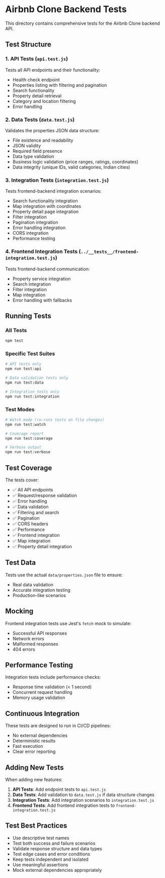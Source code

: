 # Airbnb Clone Backend Tests

This directory contains comprehensive tests for the Airbnb Clone backend API.

## Test Structure

### 1. API Tests (`api.test.js`)
Tests all API endpoints and their functionality:
- Health check endpoint
- Properties listing with filtering and pagination
- Search functionality
- Property detail retrieval
- Category and location filtering
- Error handling

### 2. Data Tests (`data.test.js`)
Validates the properties JSON data structure:
- File existence and readability
- JSON validity
- Required field presence
- Data type validation
- Business logic validation (price ranges, ratings, coordinates)
- Data integrity (unique IDs, valid categories, Indian cities)

### 3. Integration Tests (`integration.test.js`)
Tests frontend-backend integration scenarios:
- Search functionality integration
- Map integration with coordinates
- Property detail page integration
- Filter integration
- Pagination integration
- Error handling integration
- CORS integration
- Performance testing

### 4. Frontend Integration Tests (`../__tests__/frontend-integration.test.js`)
Tests frontend-backend communication:
- Property service integration
- Search integration
- Filter integration
- Map integration
- Error handling with fallbacks

## Running Tests

### All Tests
```bash
npm test
```

### Specific Test Suites
```bash
# API tests only
npm run test:api

# Data validation tests only
npm run test:data

# Integration tests only
npm run test:integration
```

### Test Modes
```bash
# Watch mode (re-runs tests on file changes)
npm run test:watch

# Coverage report
npm run test:coverage

# Verbose output
npm run test:verbose
```

## Test Coverage

The tests cover:
- ✅ All API endpoints
- ✅ Request/response validation
- ✅ Error handling
- ✅ Data validation
- ✅ Filtering and search
- ✅ Pagination
- ✅ CORS headers
- ✅ Performance
- ✅ Frontend integration
- ✅ Map integration
- ✅ Property detail integration

## Test Data

Tests use the actual `data/properties.json` file to ensure:
- Real data validation
- Accurate integration testing
- Production-like scenarios

## Mocking

Frontend integration tests use Jest's `fetch` mock to simulate:
- Successful API responses
- Network errors
- Malformed responses
- 404 errors

## Performance Testing

Integration tests include performance checks:
- Response time validation (< 1 second)
- Concurrent request handling
- Memory usage validation

## Continuous Integration

These tests are designed to run in CI/CD pipelines:
- No external dependencies
- Deterministic results
- Fast execution
- Clear error reporting

## Adding New Tests

When adding new features:

1. **API Tests**: Add endpoint tests to `api.test.js`
2. **Data Tests**: Add validation to `data.test.js` if data structure changes
3. **Integration Tests**: Add integration scenarios to `integration.test.js`
4. **Frontend Tests**: Add frontend integration tests to `frontend-integration.test.js`

## Test Best Practices

- Use descriptive test names
- Test both success and failure scenarios
- Validate response structure and data types
- Test edge cases and error conditions
- Keep tests independent and isolated
- Use meaningful assertions
- Mock external dependencies appropriately
